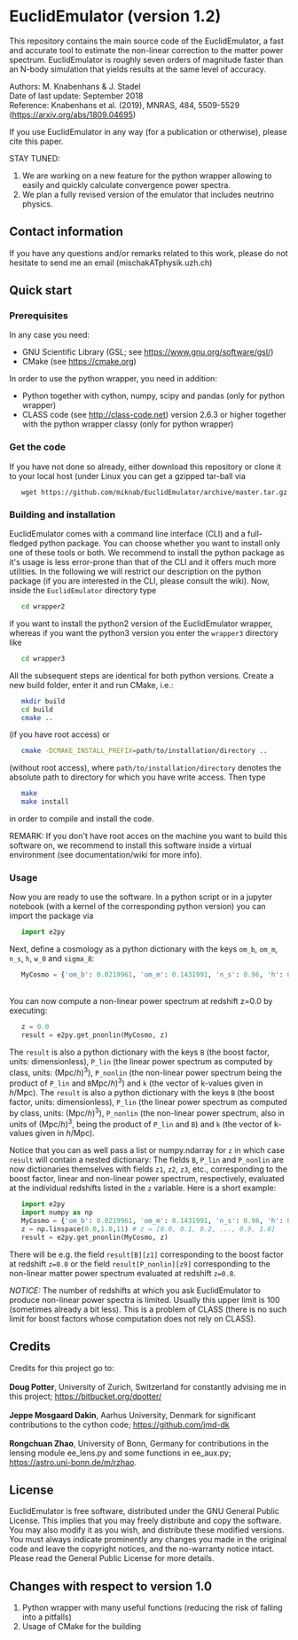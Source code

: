 # EuclidEmulator (version 1.2)
This repository contains the main source code of the EuclidEmulator, a fast and accurate tool to estimate the non-linear correction to the matter power spectrum. EuclidEmulator is roughly seven orders of magnitude faster than an N-body simulation that yields results at the same level of accuracy.

Authors:   M. Knabenhans & J. Stadel<br/>
Date of last update:      September 2018<br/>
Reference: Knabenhans et al. (2019), MNRAS, 484, 5509-5529 (https://arxiv.org/abs/1809.04695)<br/>

If you use EuclidEmulator in any way (for a publication or otherwise), please cite this paper.

STAY TUNED:
1) We are working on a new feature for the python wrapper allowing to easily and quickly calculate convergence power spectra.
2) We plan a fully revised version of the emulator that includes neutrino physics.

## Contact information
If you have any questions and/or remarks related to this work, please do not hesitate to send me an email (mischakATphysik.uzh.ch)

## Quick start
### Prerequisites
In any case you need:
 * GNU Scientific Library (GSL; see https://www.gnu.org/software/gsl/)
 * CMake (see https://cmake.org)

In order to use the python wrapper, you need in addition:
 * Python together with cython, numpy, scipy and pandas (only for python wrapper)
 * CLASS code (see http://class-code.net) version 2.6.3 or higher together with the python wrapper classy (only for python wrapper)
 
### Get the code
If you have not done so already, either download this repository or clone it to your local host (under Linux you can get a gzipped tar-ball via
```
   wget https://github.com/miknab/EuclidEmulator/archive/master.tar.gz
```

### Building and installation
EuclidEmulator comes with a command line interface (CLI) and a full-fledged python package. You can choose whether you want to install only one of these tools or both. We recommend to install the python package as it's usage is less error-prone than that of the CLI and it offers much more utilities. In the following we will restrict our description on the python package (if you are interested in the CLI, please consult the wiki).
Now, inside the `EuclidEmulator` directory type
```bash
   cd wrapper2
```
if you want to install the python2 version of the EuclidEmulator wrapper, whereas if you want the python3 version you enter the `wrapper3` directory like
```bash
   cd wrapper3
```
All the subsequent steps are identical for both python versions. Create a new build folder, enter it and run CMake, i.e.: 
```bash
   mkdir build
   cd build
   cmake ..
```
(if you have root access) or
```bash
   cmake -DCMAKE_INSTALL_PREFIX=path/to/installation/directory ..
```
(without root access), where `path/to/installation/directory` denotes the absolute path to directory for which you have write access. Then type 
```bash
   make
   make install
``` 
in order to compile and install the code.

REMARK: If you don't have root acces on the machine you want to build this software on, we recommend to install this software inside a virtual environment (see documentation/wiki for more info).

### Usage
Now you are ready to use the software. In a python script or in a jupyter notebook (with a kernel of the corresponding python version) you can import the package via <br/>
```python
   import e2py
```
Next, define a cosmology as a python dictionary with the keys `om_b`, `om_m`, `n_s`, `h`, `w_0` and `sigma_8`:<br/>
```python
   MyCosmo = {'om_b': 0.0219961, 'om_m': 0.1431991, 'n_s': 0.96, 'h': 0.67, 'w_0': -1.0, 'sigma_8': 0.83}
```
<br/>
You can now compute a non-linear power spectrum at redshift z=0.0 by executing:<br/>

```python
   z = 0.0
   result = e2py.get_pnonlin(MyCosmo, z)
```

The `result` is also a python dictionary with the keys `B` (the boost factor, units: dimensionless), `P_lin` (the linear power spectrum as computed by class, units: (Mpc/_h_)<sup>3</sup>), `P_nonlin` (the non-linear power spectrum being the product of `P_lin` and `B`Mpc/_h_)<sup>3</sup>) and `k` (the vector of k-values given in _h_/Mpc). 
The `result` is also a python dictionary with the keys `B` (the boost factor, units: dimensionless), `P_lin` (the linear power spectrum as computed by class, units: (Mpc/_h_)<sup>3</sup>), `P_nonlin` (the non-linear power spectrum, also in units of (Mpc/_h_)<sup>3</sup>, being the product of `P_lin` and `B`) and `k` (the vector of k-values given in _h_/Mpc). 

Notice that you can as well pass a list or numpy.ndarray for `z` in which case `result` will contain a nested dictionary: The fields `B`, `P_lin` and `P_nonlin` are now dictionaries themselves with fields `z1`, `z2`, `z3`, etc., corresponding to the boost factor, linear and non-linear power spectrum, respectively, evaluated at the individual redshifts listed in the `z` variable. Here is a short example:
```python
   import e2py
   import numpy as np
   MyCosmo = {'om_b': 0.0219961, 'om_m': 0.1431991, 'n_s': 0.96, 'h': 0.67, 'w_0': -1.0, 'sigma_8': 0.83}
   z = np.linspace(0.0,1.0,11) # z = [0.0, 0.1, 0.2, ..., 0.9, 1.0]
   result = e2py.get_pnonlin(MyCosmo, z)
```
There will be e.g. the field `result[B][z1]` corresponding to the boost factor at redshift `z=0.0` or the field `result[P_nonlin][z9]` corresponding to the non-linear matter power spectrum evaluated at redshift `z=0.8`. 

*NOTICE:* The number of redshifts at which you ask EuclidEmulator to produce non-linear power spectra is limited. Usually this upper limit is 100 (sometimes already a bit less). This is a problem of CLASS (there is no such limit for boost factors whose computation does not rely on CLASS).

## Credits
Credits for this project go to:<br/>
<br/>
__Doug Potter__, University of Zurich, Switzerland for constantly advising me in this project; https://bitbucket.org/dpotter/ <br/><br/>
__Jeppe Mosgaard Dakin__, Aarhus University, Denmark for significant contributions to the cython code; https://github.com/jmd-dk <br/><br/>
__Rongchuan Zhao__, University of Bonn, Germany for contributions in the lensing module ee_lens.py and some functions in ee_aux.py; https://astro.uni-bonn.de/m/rzhao.

## License
EuclidEmulator is free software, distributed under the GNU General Public License. This implies that you may freely distribute and copy the software. You may also modify it as you wish, and distribute these modified versions. You must always indicate prominently any changes you made in the original code and leave the copyright notices, and the no-warranty notice intact. Please read the General Public License for more details. 

## Changes with respect to version 1.0
1. Python wrapper with many useful functions (reducing the risk of falling into a pitfalls)
2. Usage of CMake for the building
